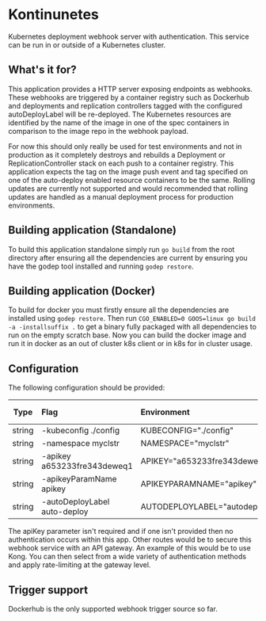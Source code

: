 # Kontinunetes

Kubernetes deployment webhook server with authentication.
This service can be run in or outside of a Kubernetes cluster.

## What's it for?
This application provides a HTTP server exposing endpoints as webhooks.
These webhooks are triggered by a container registry such as Dockerhub and deployments
and replication controllers tagged with the configured autoDeployLabel will be re-deployed.
The Kubernetes resources are identified by the name of the image in one of the spec containers in comparison to the image repo in the webhook payload.

For now this should only really be used for test environments and not in production
as it completely destroys and rebuilds a Deployment or ReplicationController stack on each push to a container registry.
This application expects the tag on the image push event and tag specified on one of the auto-deploy enabled resource containers to be the same.
Rolling updates are currently not supported and would recommended that rolling updates are handled as a manual deployment process for
production environments.

## Building application (Standalone)
To build this application standalone simply run `go build` from the root directory after ensuring
all the dependencies are current by ensuring you have the godep tool installed and running `godep restore`.

## Building application (Docker)
To build for docker you must firstly ensure all the dependencies are installed using `godep restore`.
Then run `CGO_ENABLED=0 GOOS=linux go build -a -installsuffix .` to get a binary fully packaged with
all dependencies to run on the empty scratch base.
Now you can build the docker image and run it in docker as an out of cluster k8s client or in k8s
for in cluster usage.

## Configuration

The following configuration should be provided:

| Type   | Flag                          | Environment                    | File                          | Default value         |
| ------ | :---------------------------- |:------------------------------ |:----------------------------- | :-------------------- |
| string | -kubeconfig ./config          | KUBECONFIG="./config"          | kubeconfig ./config           | ""                    |
| string | -namespace myclstr            | NAMESPACE="myclstr"            | namespace myclstr             | "default"             |
| string | -apikey a653233fre343deweq1   | APIKEY="a653233fre343deweq1"   | apikey a653233fre343deweq1    | ""                    |
| string | -apikeyParamName apikey       | APIKEYPARAMNAME="apikey"       | apikeyParamName apikey        | "apikey"              |
| string | -autoDeployLabel auto-deploy  | AUTODEPLOYLABEL="autodeploy"   | autoDeployLabel autodeploy    | "autodeploy"          |

The apiKey parameter isn't required and if one isn't provided then no authentication occurs within this app.
Other routes would be to secure this webhook service with an API gateway. An example of this would be to use Kong.
You can then select from a wide variety of authentication methods and apply rate-limiting at the gateway level.

## Trigger support
Dockerhub is the only supported webhook trigger source so far.
